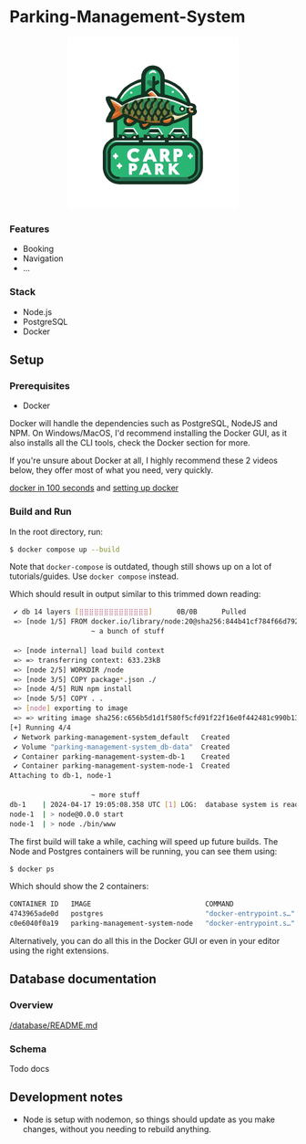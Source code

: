 # Parking-Management-System 
<p align=center>
 <img src="/node/public/images/Designer.png" alt="FISH" width="300" height="300">
</p>

### Features


- Booking
- Navigation
- ...

### Stack

- Node.js
- PostgreSQL
- Docker

## Setup

### Prerequisites

- Docker

Docker will handle the dependencies such as PostgreSQL, NodeJS and NPM.
On Windows/MacOS, I'd recommend installing the Docker GUI, as it also installs all the CLI tools, check the Docker section for more.

If you're unsure about Docker at all, I highly recommend these 2 videos below, they offer most of what you need, very quickly.

[docker in 100 seconds](https://www.youtube.com/watch?v=Gjnup-PuquQ) and [setting up docker](https://www.youtube.com/watch?v=gAkwW2tuIqE)

### Build and Run

In the root directory, run:

```sh
$ docker compose up --build
```

Note that `docker-compose` is outdated, though still shows up on a lot of tutorials/guides. Use `docker compose` instead.

Which should result in output similar to this trimmed down reading:

```sh
 ✔ db 14 layers [⣿⣿⣿⣿⣿⣿⣿⣿⣿⣿⣿⣿⣿⣿]      0B/0B      Pulled                                                                                                                                                           17.1s
 => [node 1/5] FROM docker.io/library/node:20@sha256:844b41cf784f66d7920fd673f7af54ca7b81e289985edc6cd864e7d05e0d133c                                                                                             46.5s
                    ~ a bunch of stuff

 => [node internal] load build context                                                                                                                                                                             0.1s
 => => transferring context: 633.23kB                                                                                                                                                                              0.0s
 => [node 2/5] WORKDIR /node                                                                                                                                                                                       0.9s
 => [node 3/5] COPY package*.json ./                                                                                                                                                                               0.1s
 => [node 4/5] RUN npm install                                                                                                                                                                                     5.8s
 => [node 5/5] COPY . .                                                                                                                                                                                            0.1s
 => [node] exporting to image                                                                                                                                                                                      0.6s
 => => writing image sha256:c656b5d1d1f580f5cfd91f22f16e0f442481c990b13be3ff97d58363dc34cb08                                                                                                                       0.0s
[+] Running 4/4
 ✔ Network parking-management-system_default   Created                                                                                                                                                             0.1s
 ✔ Volume "parking-management-system_db-data"  Created                                                                                                                                                             0.0s
 ✔ Container parking-management-system-db-1    Created                                                                                                                                                             0.2s
 ✔ Container parking-management-system-node-1  Created                                                                                                                                                             0.2s
Attaching to db-1, node-1

                    ~ more stuff
db-1    | 2024-04-17 19:05:08.358 UTC [1] LOG:  database system is ready to accept connections
node-1  | > node@0.0.0 start
node-1  | > node ./bin/www
```

The first build will take a while, caching will speed up future builds.
The Node and Postgres containers will be running, you can see them using:

```sh
$ docker ps
```

Which should show the 2 containers:

```sh
CONTAINER ID   IMAGE                            COMMAND                  CREATED              STATUS         PORTS                    NAMES
4743965ade0d   postgres                         "docker-entrypoint.s…"   About a minute ago   Up 6 seconds   0.0.0.0:5432->5432/tcp   parking-management-system-db-1
c0e6040f0a19   parking-management-system-node   "docker-entrypoint.s…"   About a minute ago   Up 6 seconds   0.0.0.0:8080->8080/tcp   parking-management-system-node-1
```

Alternatively, you can do all this in the Docker GUI or even in your editor using the right extensions.

## Database documentation

### Overview

[/database/README.md](/database/README.md)

### Schema

Todo docs

## Development notes
- Node is setup with nodemon, so things should update as you make changes, without you needing to rebuild anything.
